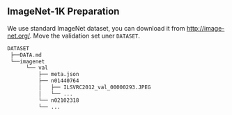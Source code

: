 ## ImageNet-1K Preparation

We use standard ImageNet dataset, you can download it from http://image-net.org/. Move the validation set uner `DATASET`.
  ```bash
  DATASET
   ├──DATA.md
   └──imagenet
        └── val
            ├── meta.json
            ├── n01440764
            │   ├── ILSVRC2012_val_00000293.JPEG
            │   └── ...
            └── n02102318
            └── ...
  ```